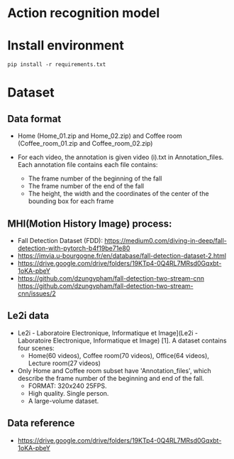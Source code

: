 # Action recognition model

# Install environment
`pip install -r requirements.txt`

# Dataset

## Data format
+ Home (Home_01.zip and Home_02.zip) and Coffee room (Coffee_room_01.zip and Coffee_room_02.zip)
+ For each video, the annotation is given video (i).txt in Annotation_files. Each annotation file contains each file contains:

  + The frame number of the beginning of the fall
  + The frame number of the end of the fall
  + The height, the width and the coordinates of the center of the bounding box for each frame
  

## MHI(Motion History Image) process:
  + Fall Detection Dataset (FDD): https://medium0.com/diving-in-deep/fall-detection-with-pytorch-b4f19be71e80
  + https://imvia.u-bourgogne.fr/en/database/fall-detection-dataset-2.html
  + https://drive.google.com/drive/folders/19KTp4-0Q4RL7MRsd0Gqxbt-1oKA-pbeY
  + https://github.com/dzungvpham/fall-detection-two-stream-cnn 
  https://github.com/dzungvpham/fall-detection-two-stream-cnn/issues/2


## Le2i data
+ Le2i - Laboratoire Electronique, Informatique et Image](Le2i - Laboratoire Electronique, Informatique et Image) [1]. A dataset contains four scenes: 
  + Home(60 videos), Coffee room(70 videos), Office(64 videos), Lecture room(27 videos)
+ Only Home and Coffee room subset have 'Annotation_files', which describe the frame number of the beginning and end of the fall. 
  + FORMAT: 320x240 25FPS. 
  + High quality. Single person. 
  + A large-volume dataset.


## Data reference
+ https://drive.google.com/drive/folders/19KTp4-0Q4RL7MRsd0Gqxbt-1oKA-pbeY